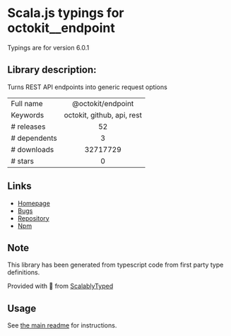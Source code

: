 
# Scala.js typings for octokit__endpoint

Typings are for version 6.0.1

## Library description:
Turns REST API endpoints into generic request options

|                    |                 |
| ------------------ | :-------------: |
| Full name          | @octokit/endpoint |
| Keywords           | octokit, github, api, rest |
| # releases         | 52 |
| # dependents       | 3 |
| # downloads        | 32717729 |
| # stars            | 0 |

## Links
- [Homepage](https://github.com/octokit/endpoint.js#readme)
- [Bugs](https://github.com/octokit/endpoint.js/issues)
- [Repository](https://github.com/octokit/endpoint.js)
- [Npm](https://www.npmjs.com/package/%40octokit%2Fendpoint)
    


## Note
This library has been generated from typescript code from first party type definitions.

Provided with :purple_heart: from [ScalablyTyped](https://github.com/oyvindberg/ScalablyTyped)

## Usage
See [the main readme](../../readme.md) for instructions.


